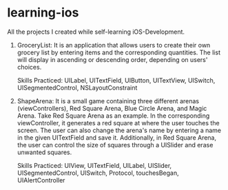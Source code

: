# learning-ios
All the projects I created while self-learning iOS-Development.

1. GroceryList: It is an application that allows users to create their own grocery list by entering items and the corresponding quantities. The list will display in ascending or descending order, depending on users' choices. 

    Skills Practiced: UILabel, UITextField, UIButton, UITextView, UISwitch, UISegmentedControl, NSLayoutConstraint

2. ShapeArena: It is a small game containing three different arenas (viewControllers), Red Square Arena, Blue Circle Arena, and Magic Arena. Take Red Square Arena as an example. In the corresponding viewController, it generates a red square at where the user touches the screen. The user can also change the arena's name by entering a name in the given UITextField and save it. Additionally, in Red Square Arena, the user can control the size of squares through a UISlider and erase unwanted squares. 

    Skills Practiced: UIView, UITextField, UILabel, UISlider, UISegmentedControl, UISwitch, Protocol, touchesBegan, UIAlertController
